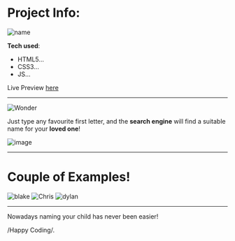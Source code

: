 <h1>Project Info:</h1>

![name](https://user-images.githubusercontent.com/44018646/184937984-0cd7f9f8-1de6-4c5c-a1d9-58a2d3b3a500.jpg)

**Tech used**:
 - HTML5...
 - CSS3...
 - JS...

Live Preview [here](https://justaway1.github.io/ChooseName/)

-------------------

![Wonder](https://user-images.githubusercontent.com/44018646/184938496-21cc2115-2564-40fd-bacd-22fffbd44f69.jpg)

Just type any favourite first letter, and the **search engine** will find a suitable name for your **loved one**!

![image](https://user-images.githubusercontent.com/44018646/184938894-006b04f5-c54a-4fba-958a-50c0832c6984.png)

--------------------------

<h1>Couple of Examples!</h1>

![blake](https://user-images.githubusercontent.com/44018646/184939412-49c191bc-33a3-40c7-b63e-ae3f03ae4ca3.jpg)
![Chris](https://user-images.githubusercontent.com/44018646/184939431-d309af8e-f1d7-44c4-92a3-b622a20a6e27.jpg)
![dylan](https://user-images.githubusercontent.com/44018646/184939452-0f62274d-894c-4cee-aa2c-0afe4d7c2ecd.jpg)



-------------------------------

Nowadays naming your child has never been easier!

/Happy Coding/.
